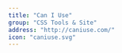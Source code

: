 ```yaml
---
title: "Can I Use"
group: "CSS Tools & Site"
address: "http://caniuse.com/"
icon: "caniuse.svg"
---
```


